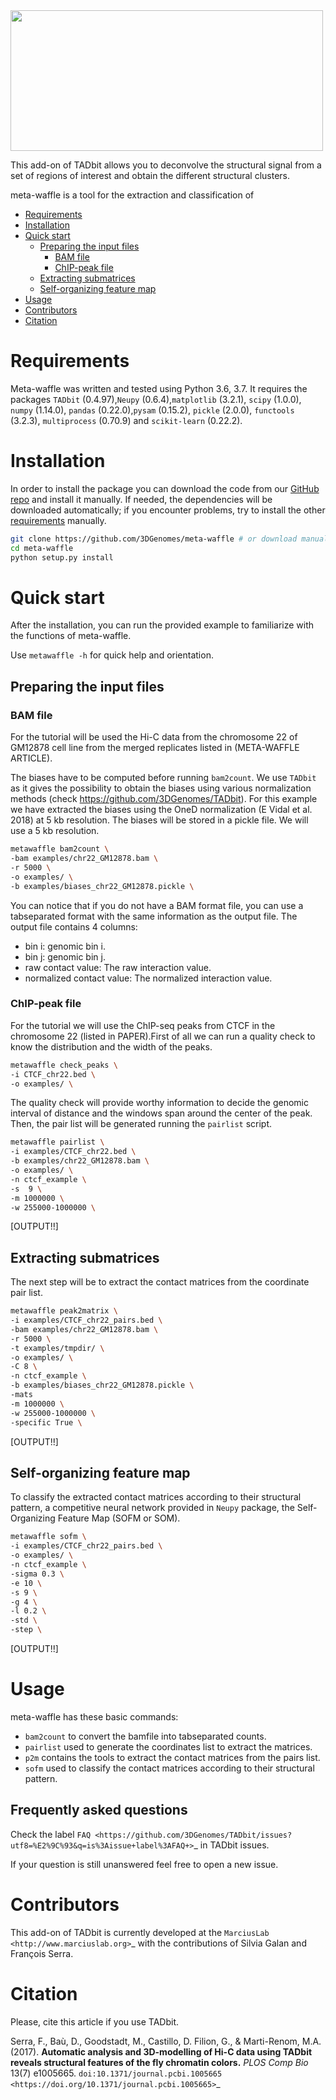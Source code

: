 <img src="https://github.com/3DGenomes/meta-waffle/blob/master/Logo_capture.png" height= "225" width="500">

This add-on of TADbit allows you to deconvolve the structural signal from a set of regions of interest and obtain the different structural clusters.  

meta-waffle is a tool for the extraction and classification of 

<!-- TOC depthFrom:1 depthTo:8 withLinks:1 updateOnSave:1 orderedList:0 -->

  - [Requirements](#requirements)
  - [Installation](#installation)
  - [Quick start](#quick-start)
      - [Preparing the input files](#preparing-the-input-files)
        - [BAM file](#bam-file)
        - [ChIP-peak file](#chip-peak-file)
      - [Extracting submatrices](#extracting-submatrices)
      - [Self-organizing feature map](#self-organizing-feature-map)
  - [Usage](#usage)
  - [Contributors](#contributors)
  - [Citation](#citation)

<!-- /TOC -->

# Requirements
Meta-waffle was written and tested using Python 3.6, 3.7.
It requires the packages `TADbit` (0.4.97),`Neupy` (0.6.4),`matplotlib` (3.2.1), `scipy` (1.0.0), `numpy` (1.14.0), `pandas` (0.22.0),`pysam` (0.15.2), `pickle` (2.0.0), `functools` (3.2.3), `multiprocess` (0.70.9) and `scikit-learn` (0.22.2).

# Installation

In order to install the package you can download the code from our [GitHub repo](https://github.com/3DGenomes/meta-waffle) and install it manually. If needed, the dependencies will be downloaded automatically; if you encounter problems, try to install the other [requirements](#requirements) manually.

```bash
git clone https://github.com/3DGenomes/meta-waffle # or download manually
cd meta-waffle
python setup.py install
```

# Quick start
After the installation, you can run the provided example to familiarize with the functions of meta-waffle.

Use `metawaffle -h` for quick help and orientation.
## Preparing the input files

### BAM file
For the tutorial will be used the Hi-C data from the chromosome 22 of GM12878 cell line from the merged replicates listed in (META-WAFFLE ARTICLE).

The biases have to be computed before running `bam2count`. We use `TADbit` as it gives the possibility to obtain the biases using various normalization methods (check https://github.com/3DGenomes/TADbit). For this example we have extracted the biases using the OneD normalization (E Vidal et al. 2018) at 5 kb resolution. The biases will be stored in a pickle file. We will use a 5 kb resolution.

```bash
metawaffle bam2count \
-bam examples/chr22_GM12878.bam \
-r 5000 \
-o examples/ \
-b examples/biases_chr22_GM12878.pickle \
```
You can notice that if you do not have a BAM format file, you can use a tabseparated format with the same information as the output file. The output file contains 4 columns: 

- bin i: genomic bin i.
- bin j: genomic bin j.
- raw contact value: The raw interaction value.
- normalized contact value: The normalized interaction value.

### ChIP-peak file
For the tutorial we will use the ChIP-seq peaks from CTCF in the chromosome 22 (listed in PAPER).First of all we can run a quality check to know the distribution and the width of the peaks.

```bash
metawaffle check_peaks \
-i CTCF_chr22.bed \
-o examples/ \
```
The quality check will provide worthy information to decide the genomic interval of distance and the windows span around the center of the peak. Then, the pair list will be generated running the `pairlist` script.

```bash
metawaffle pairlist \
-i examples/CTCF_chr22.bed \
-b examples/chr22_GM12878.bam \
-o examples/ \
-n ctcf_example \
-s  9 \
-m 1000000 \
-w 255000-1000000 \
```
[OUTPUT!!]

## Extracting submatrices
The next step will be to extract the contact matrices from the coordinate pair list.
```bash
metawaffle peak2matrix \
-i examples/CTCF_chr22_pairs.bed \
-bam examples/chr22_GM12878.bam \
-r 5000 \
-t examples/tmpdir/ \
-o examples/ \
-C 8 \
-n ctcf_example \
-b examples/biases_chr22_GM12878.pickle \
-mats 
-m 1000000 \
-w 255000-1000000 \
-specific True \
```

[OUTPUT!!]

## Self-organizing feature map
To classify the extracted contact matrices according to their structural pattern, a competitive neural network provided in `Neupy` package, the Self-Organizing Feature Map (SOFM or SOM).

```bash
metawaffle sofm \
-i examples/CTCF_chr22_pairs.bed \
-o examples/ \
-n ctcf_example \
-sigma 0.3 \
-e 10 \
-s 9 \
-g 4 \
-l 0.2 \
-std \
-step \
```
[OUTPUT!!]

# Usage
meta-waffle has these basic commands: 
* `bam2count` to convert the bamfile into tabseparated counts.
* `pairlist` used to generate the coordinates list to extract the matrices.
* `p2m` contains the tools to extract the contact matrices from the pairs list.
* `sofm` used to classify the contact matrices according to their structural pattern.


Frequently asked questions
--------------------------

Check the label `FAQ <https://github.com/3DGenomes/TADbit/issues?utf8=%E2%9C%93&q=is%3Aissue+label%3AFAQ+>`_ in TADbit issues.

If your question is still unanswered feel free to open a new issue.

# Contributors
This add-on of TADbit is currently developed at the  `MarciusLab <http://www.marciuslab.org>`_ with the contributions of Silvia Galan and François Serra.

# Citation
Please, cite this article if you use TADbit.

Serra, F., Baù, D., Goodstadt, M., Castillo, D. Filion, G., & Marti-Renom, M.A. (2017).
**Automatic analysis and 3D-modelling of Hi-C data using TADbit reveals structural features of the fly chromatin colors.**
*PLOS Comp Bio* 13(7) e1005665. `doi:10.1371/journal.pcbi.1005665 <https://doi.org/10.1371/journal.pcbi.1005665>`_
